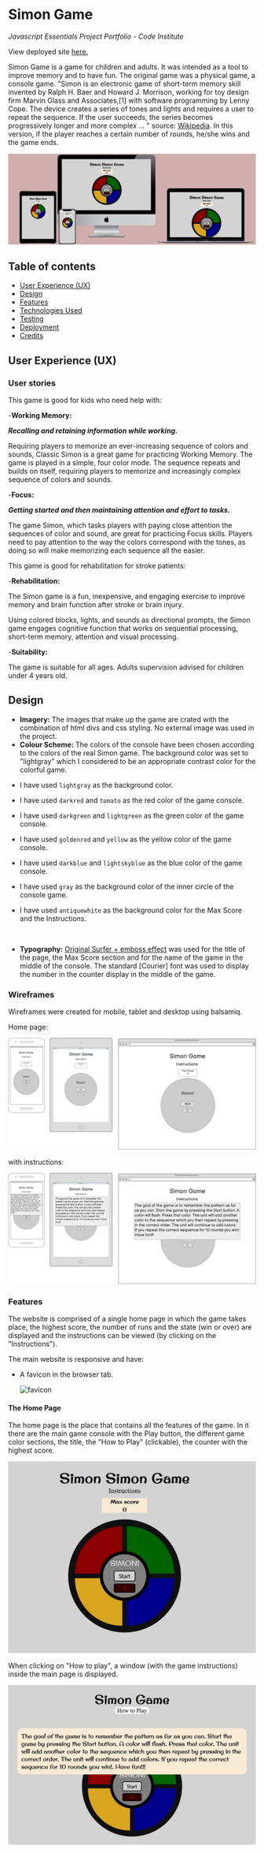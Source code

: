 # Simon Game

_Javascript Essentials Project Portfolio - Code Institute_

View deployed site [here.](https://davidelan.github.io/simon-game/)

Simon Game is a game for children and adults. It was intended as a tool to improve memory and to have fun.
The original game was a physical game, a console game. 
"Simon is an electronic game of short-term memory skill invented by Ralph H. Baer and Howard J. Morrison, working for toy design firm Marvin Glass and Associates,[1] with software programming by Lenny Cope. The device creates a series of tones and lights and requires a user to repeat the sequence. If the user succeeds, the series becomes progressively longer and more complex ... " source: [Wikipedia](https://en.wikipedia.org/wiki/Simon_(game)).
In this version, if the player reaches a certain number of rounds, he/she wins and the game ends. 

![Responsive Mockup](documentation/features/mockup.jpg)

## Table of contents

- [User Experience (UX)](#user-experience)
- [Design](#design)
- [Features](#features)
- [Technologies Used](#technologies-used)
- [Testing](#testing)
- [Deployment](#deployment)
- [Credits](#credits)

## User Experience (UX)

### User stories

This game is good for kids who need help with:

-**Working Memory:**<br>

***Recalling and retaining information while working.***

Requiring players to memorize an ever-increasing sequence of colors and sounds, Classic Simon is a great game for practicing Working Memory. The game is played in a simple, four color mode. The sequence repeats and builds on itself, requiring players to memorize and increasingly complex sequence of colors and sounds.

-**Focus:**<br>

***Getting started and then maintaining attention and effort to tasks.***

The game Simon, which tasks players with paying close attention the sequences of color and sound, are great for practicing Focus skills. Players need to pay attention to the way the colors correspond with the tones, as doing so will make memorizing each sequence all the easier.

This game is good for rehabilitation for stroke patients:

-**Rehabilitation:**<br>

The Simon game is a fun, inexpensive, and engaging exercise to improve memory and brain function after stroke or brain injury.

Using colored blocks, lights, and sounds as directional prompts, the Simon game engages cognitive function that works on sequential processing, short-term memory, attention and visual processing.

-**Suitability:**<br>

The game is suitable for all ages. Adults supervision advised for children under 4 years old.

## Design

- **Imagery:**
  The images that make up the game are crated with the combination of html divs and css styling. No external image was used in the project.
- **Colour Scheme:**
  The colors of the console have been chosen according to the colors of the real Simon game. The background color was set to "lightgray" which I considered to be an appropriate contrast color for the colorful game.  

* I have used `lightgray` as the background color.

* I have used `darkred` and `tomato` as the red color of the game console.
* I have used `darkgreen` and `lightgreen` as the green color of the game console.
* I have used `goldenrod` and `yellow` as the yellow color of the game console.
* I have used `darkblue` and `lightskyblue` as the blue color of the game console.

* I have used `gray` as the background color of the inner circle of the console game.

* I have used `antiquewhite` as the background color for the Max Score and the Instructions.
 <br>

- **Typography:**
  [Original Surfer + emboss effect](https://fonts.googleapis.com/css?family=Original+Surfer&effect=emboss) was used for the title of the page, the Max Score section and for the name of the game in the middle of the console.
  The standard [Courier] font was used to display the number in the counter display in the middle of the game. 
  

### Wireframes

Wireframes were created for mobile, tablet and desktop using balsamiq.

Home page:

![Home Page](documentation/wireframes/all_home_wf.png)

with instructions:

![Instructions Page](documentation/wireframes/all_instructions_wf.png)

### Features

The website is comprised of a single home page in which the game takes place, the highest score, the number of runs and the state (win or over) are displayed and the instructions can be viewed (by clicking on the "Instructions").

The main website is responsive and have:

* A favicon in the browser tab.

  ![favicon](assets/favicon/simon_logo_48x48.png)


#### The Home Page

The home page is the place that contains all the features of the game. In it there are the main game console with the Play button, the different game color sections, the title, the "How to Play" (clickable), the counter with the highest score. 

![Home page image](documentation/features/home.jpg)


When clicking on "How to play", a window (with the game instructions) inside the main page is displayed.

![Modal open image](documentation/features/home_howto.jpg)


